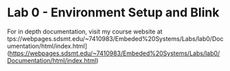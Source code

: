 # Lab 0 - Environment Setup and Blink
For in depth documentation, visit my course website at tps://webpages.sdsmt.edu/~7410983/Embeded%20Systems/Labs/lab0/Documentation/html/index.html](https://webpages.sdsmt.edu/~7410983/Embeded%20Systems/Labs/lab0/Documentation/html/index.html)
